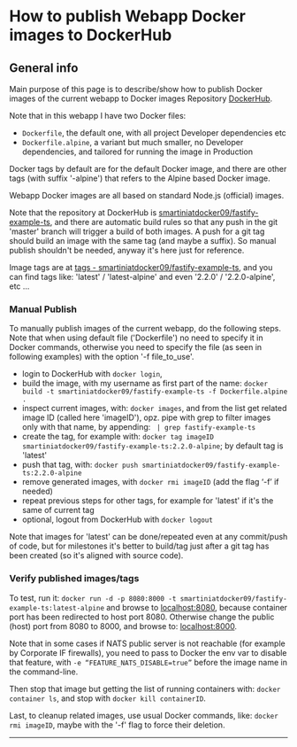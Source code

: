 # How to publish Webapp Docker images to DockerHub

## General info

Main purpose of this page is to describe/show how to publish Docker images 
of the current webapp to Docker images Repository [DockerHub](https://hub.docker.com).

Note that in this webapp I have two Docker files:
- `Dockerfile`, the default one, with all project Developer dependencies etc
- `Dockerfile.alpine`, a variant but much smaller, no Developer dependencies, 
  and tailored for running the image in Production

Docker tags by default are for the default Docker image, 
and there are other tags (with suffix '-alpine') 
that refers to the Alpine based Docker image.

Webapp Docker images are all based on standard Node.js (official) images.

Note that the repository at DockerHub is [smartiniatdocker09/fastify-example-ts](https://hub.docker.com/r/smartiniatdocker09/fastify-example-ts/), 
and there are automatic build rules so that any push in the git 'master' branch 
will trigger a build of both images. 
A push for a git tag should build an image with the same tag (and maybe a suffix).
So manual publish shouldn't be needed, anyway it's here just for reference.

Image tags are at [tags - smartiniatdocker09/fastify-example-ts](https://hub.docker.com/r/smartiniatdocker09/fastify-example-ts/tags), and you can find tags like:
'latest' / 'latest-alpine' and even '2.2.0' / '2.2.0-alpine', etc ...


### Manual Publish

To manually publish images of the current webapp, do the following steps.
Note that when using default file ('Dockerfile') no need to specify it 
in Docker commands, otherwise you need to specify the file (as seen in following examples) with the option '-f file_to_use'.

- login to DockerHub with `docker login`, 
- build the image, with my username as first part of the name: `docker build -t smartiniatdocker09/fastify-example-ts -f Dockerfile.alpine .`
- inspect current images, with: `docker images`, and from the list 
  get related image ID (called here 'imageID'), 
  opz. pipe with grep to filter images only with that name, 
  by appending: ` | grep fastify-example-ts`
- create the tag, for example with: `docker tag imageID smartiniatdocker09/fastify-example-ts:2.2.0-alpine`; by default tag is 'latest'
- push that tag, with: `docker push smartiniatdocker09/fastify-example-ts:2.2.0-alpine`
- remove generated images, with `docker rmi imageID` (add the flag ‘-f’ if needed)
- repeat previous steps for other tags, for example for 'latest' 
  if it's the same of current tag
- optional, logout from DockerHub with `docker logout`

Note that images for 'latest' can be done/repeated even at any commit/push of code, 
but for milestones it's better to build/tag just after a git tag has been created 
(so it's aligned with source code).


### Verify published images/tags

To test, run it: 
`docker run -d -p 8080:8000 -t smartiniatdocker09/fastify-example-ts:latest-alpine`
and browse to [localhost:8080](http://localhost:8080), 
because container port has been redirected to host port 8080.
Otherwise change the public (host) port from 8080 to 8000, and browse to:
[localhost:8000](http://localhost:8000).

Note that in some cases if NATS public server is not reachable 
(for example by Corporate IF firewalls), you need to pass to Docker 
the env var to disable that feature, with `-e “FEATURE_NATS_DISABLE=true”`
before the image name in the command-line.

Then stop that image but getting the list of running containers with:
`docker container ls`, and stop with `docker kill containerID`.

Last, to cleanup related images, use usual Docker commands, like:
`docker rmi imageID`, maybe with the '-f' flag to force their deletion.

----
